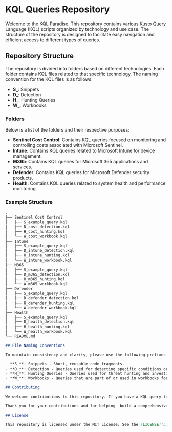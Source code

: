# KQL Queries Repository

Welcome to the KQL Paradise. This repository contains various Kusto Query Language (KQL) scripts organized by technology and use case. The structure of the repository is designed to facilitate easy navigation and efficient access to different types of queries.

## Repository Structure

The repository is divided into folders based on different technologies. Each folder contains KQL files related to that specific technology. The naming convention for the KQL files is as follows:

- **S_**: Snippets
- **D_**: Detection
- **H_**: Hunting Queries
- **W_**: Workbooks

### Folders

Below is a list of the folders and their respective purposes:

- **Sentinel Cost Control**: Contains KQL queries focused on monitoring and controlling costs associated with Microsoft Sentinel.
- **Intune**: Contains KQL queries related to Microsoft Intune for device management.
- **M365**: Contains KQL queries for Microsoft 365 applications and services.
- **Defender**: Contains KQL queries for Microsoft Defender security products.
- **Health**: Contains KQL queries related to system health and performance monitoring.


### Example Structure

```markdown
.
├── Sentinel Cost Control
│   ├── S_example_query.kql
│   ├── D_cost_detection.kql
│   ├── H_cost_hunting.kql
│   └── W_cost_workbook.kql
├── Intune
│   ├── S_example_query.kql
│   ├── D_intune_detection.kql
│   ├── H_intune_hunting.kql
│   └── W_intune_workbook.kql
├── M365
│   ├── S_example_query.kql
│   ├── D_m365_detection.kql
│   ├── H_m365_hunting.kql
│   └── W_m365_workbook.kql
├── Defender
│   ├── S_example_query.kql
│   ├── D_defender_detection.kql
│   ├── H_defender_hunting.kql
│   └── W_defender_workbook.kql
├── Health
│   ├── S_example_query.kql
│   ├── D_health_detection.kql
│   ├── H_health_hunting.kql
│   └── W_health_workbook.kql
└── README.md

## File Naming Conventions

To maintain consistency and clarity, please use the following prefixes for your KQL files:

- **S_**: Snippets - Short, reusable code fragments.
- **D_**: Detection - Queries used for detecting specific conditions or anomalies.
- **H_**: Hunting Queries - Queries used for threat hunting and investigation.
- **W_**: Workbooks - Queries that are part of or used in workbooks for reporting and visualization.

## Contributing

We welcome contributions to this repository. If you have a KQL query to share, please ensure it adheres to the naming conventions and is placed in the appropriate folder. When contributing, please include a brief description of the query and its purpose in the file comment header.

Thank you for your contributions and for helping  build a comprehensive KQL query repository!

## License

This repository is licensed under the MIT License. See the [LICENSE](LICENSE) file for more details.
